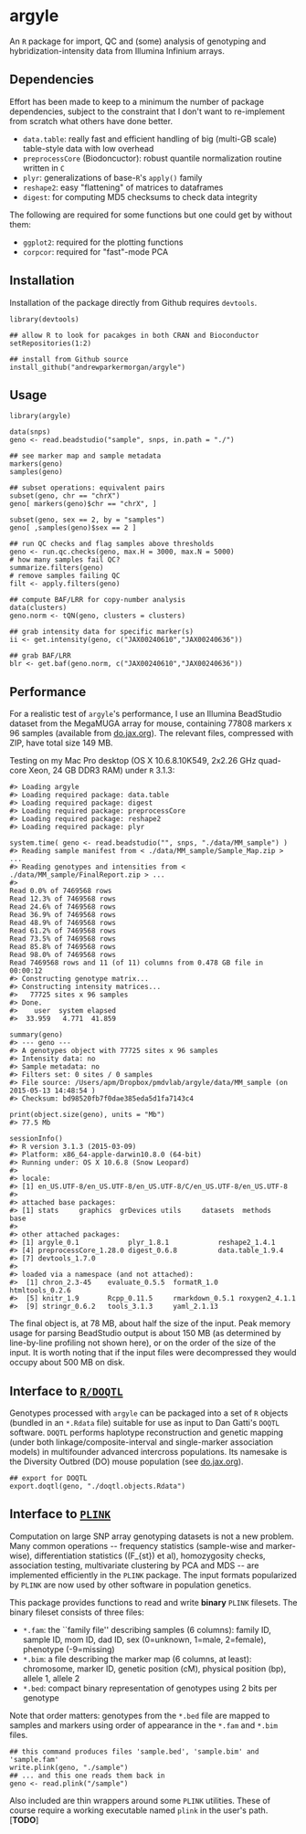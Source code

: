 <!-- README.md is generated from README.Rmd. Please edit that file -->




argyle
======

An `R` package for import, QC and (some) analysis of genotyping and hybridization-intensity data from Illumina Infinium arrays.

Dependencies
------------

Effort has been made to keep to a minimum the number of package dependencies, subject to the constraint that I don't want to re-implement from scratch what others have done better.

-   `data.table`: really fast and efficient handling of big (multi-GB scale) table-style data with low overhead
-   `preprocessCore` (Biodoncuctor): robust quantile normalization routine written in `C`
-   `plyr`: generalizations of base-`R`'s `apply()` family
-   `reshape2`: easy "flattening" of matrices to dataframes
-   `digest`: for computing MD5 checksums to check data integrity

The following are required for some functions but one could get by without them:

-   `ggplot2`: required for the plotting functions
-   `corpcor`: required for "fast"-mode PCA

Installation
------------

Installation of the package directly from Github requires `devtools`.

``` {.r}
library(devtools)

## allow R to look for pacakges in both CRAN and Bioconductor
setRepositories(1:2)

## install from Github source
install_github("andrewparkermorgan/argyle")
```

Usage
-----

``` {.r}
library(argyle)

data(snps)
geno <- read.beadstudio("sample", snps, in.path = "./")

## see marker map and sample metadata
markers(geno)
samples(geno)

## subset operations: equivalent pairs
subset(geno, chr == "chrX")
geno[ markers(geno)$chr == "chrX", ]

subset(geno, sex == 2, by = "samples")
geno[ ,samples(geno)$sex == 2 ]

## run QC checks and flag samples above thresholds
geno <- run.qc.checks(geno, max.H = 3000, max.N = 5000)
# how many samples fail QC?
summarize.filters(geno)
# remove samples failing QC
filt <- apply.filters(geno)

## compute BAF/LRR for copy-number analysis
data(clusters)
geno.norm <- tQN(geno, clusters = clusters)

## grab intensity data for specific marker(s)
ii <- get.intensity(geno, c("JAX00240610","JAX00240636"))

## grab BAF/LRR
blr <- get.baf(geno.norm, c("JAX00240610","JAX00240636"))
```

Performance
-----------

For a realistic test of `argyle`'s performance, I use an Illumina BeadStudio dataset from the MegaMUGA array for mouse, containing 77808 markers x 96 samples (available from [do.jax.org](http://churchill.jax.org/research/cc/do_data/megamuga/raw/MegaMUGA_22Oct2012/)). The relevant files, compressed with ZIP, have total size 149 MB.

Testing on my Mac Pro desktop (OS X 10.6.8.10K549, 2x2.26 GHz quad-core Xeon, 24 GB DDR3 RAM) under `R` 3.1.3:

    #> Loading argyle
    #> Loading required package: data.table
    #> Loading required package: digest
    #> Loading required package: preprocessCore
    #> Loading required package: reshape2
    #> Loading required package: plyr

``` {.r}
system.time( geno <- read.beadstudio("", snps, "./data/MM_sample") )
#> Reading sample manifest from < ./data/MM_sample/Sample_Map.zip > ...
#> Reading genotypes and intensities from < ./data/MM_sample/FinalReport.zip > ...
#> 
Read 0.0% of 7469568 rows
Read 12.3% of 7469568 rows
Read 24.6% of 7469568 rows
Read 36.9% of 7469568 rows
Read 48.9% of 7469568 rows
Read 61.2% of 7469568 rows
Read 73.5% of 7469568 rows
Read 85.8% of 7469568 rows
Read 98.0% of 7469568 rows
Read 7469568 rows and 11 (of 11) columns from 0.478 GB file in 00:00:12
#> Constructing genotype matrix...
#> Constructing intensity matrices...
#>   77725 sites x 96 samples
#> Done.
#>    user  system elapsed 
#>  33.959   4.771  41.859

summary(geno)
#> --- geno ---
#> A genotypes object with 77725 sites x 96 samples
#> Intensity data: no  
#> Sample metadata: no
#> Filters set: 0 sites / 0 samples 
#> File source: /Users/apm/Dropbox/pmdvlab/argyle/data/MM_sample (on 2015-05-13 14:48:54 )
#> Checksum: bd98520fb7f0dae385eda5d1fa7143c4

print(object.size(geno), units = "Mb")
#> 77.5 Mb

sessionInfo()
#> R version 3.1.3 (2015-03-09)
#> Platform: x86_64-apple-darwin10.8.0 (64-bit)
#> Running under: OS X 10.6.8 (Snow Leopard)
#> 
#> locale:
#> [1] en_US.UTF-8/en_US.UTF-8/en_US.UTF-8/C/en_US.UTF-8/en_US.UTF-8
#> 
#> attached base packages:
#> [1] stats     graphics  grDevices utils     datasets  methods   base     
#> 
#> other attached packages:
#> [1] argyle_0.1            plyr_1.8.1            reshape2_1.4.1       
#> [4] preprocessCore_1.28.0 digest_0.6.8          data.table_1.9.4     
#> [7] devtools_1.7.0       
#> 
#> loaded via a namespace (and not attached):
#>  [1] chron_2.3-45    evaluate_0.5.5  formatR_1.0     htmltools_0.2.6
#>  [5] knitr_1.9       Rcpp_0.11.5     rmarkdown_0.5.1 roxygen2_4.1.1 
#>  [9] stringr_0.6.2   tools_3.1.3     yaml_2.1.13
```

The final object is, at 78 MB, about half the size of the input. Peak memory usage for parsing BeadStudio output is about 150 MB (as determined by line-by-line profiling not shown here), or on the order of the size of the input. It is worth noting that if the input files were decompressed they would occupy about 500 MB on disk.

Interface to [`R/DOQTL`](http://cgd.jax.org/apps/doqtl/DOQTL.shtml)
-------------------------------------------------------------------

Genotypes processed with `argyle` can be packaged into a set of `R` objects (bundled in an `*.Rdata` file) suitable for use as input to Dan Gatti's `DOQTL` software. `DOQTL` performs haplotype reconstruction and genetic mapping (under both linkage/composite-interval and single-marker association models) in multifounder advanced intercross populations. Its namesake is the Diversity Outbred (DO) mouse population (see [do.jax.org](http://do.jax.org/)).

``` {.r}
## export for DOQTL
export.doqtl(geno, "./doqtl.objects.Rdata")
```

Interface to [`PLINK`](https://www.cog-genomics.org/plink2/)
------------------------------------------------------------

Computation on large SNP array genotyping datasets is not a new problem. Many common operations -- frequency statistics (sample-wise and marker-wise), differentiation statistics (\(F_{st}\) et al), homozygosity checks, association testing, multivariate clustering by PCA and MDS -- are implemented efficiently in the `PLINK` package. The input formats popularized by `PLINK` are now used by other software in population genetics.

This package provides functions to read and write **binary** `PLINK` filesets. The binary fileset consists of three files:

-   `*.fam`: the \`\`family file'' describing samples (6 columns): family ID, sample ID, mom ID, dad ID, sex (0=unknown, 1=male, 2=female), phenotype (-9=missing)
-   `*.bim`: a file describing the marker map (6 columns, at least): chromosome, marker ID, genetic position (cM), physical position (bp), allele 1, allele 2
-   `*.bed`: compact binary representation of genotypes using 2 bits per genotype

Note that order matters: genotypes from the `*.bed` file are mapped to samples and markers using order of appearance in the `*.fam` and `*.bim` files.

``` {.r}
## this command produces files 'sample.bed', 'sample.bim' and 'sample.fam'
write.plink(geno, "./sample")
## ... and this one reads them back in
geno <- read.plink("/sample")
```

Also included are thin wrappers around some `PLINK` utilities. These of course require a working executable named `plink` in the user's path. [**TODO**]
